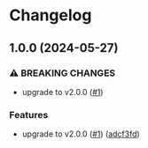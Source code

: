 # Changelog

## 1.0.0 (2024-05-27)


### ⚠ BREAKING CHANGES

* upgrade to v2.0.0 ([#1](https://github.com/wellwelwel/packages-update/issues/1))

### Features

* upgrade to v2.0.0 ([#1](https://github.com/wellwelwel/packages-update/issues/1)) ([adcf3fd](https://github.com/wellwelwel/packages-update/commit/adcf3fd959c23597142513541aabff4396396bf7))
